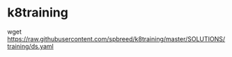 # k8training

wget https://raw.githubusercontent.com/spbreed/k8training/master/SOLUTIONS/training/ds.yaml